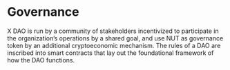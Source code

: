 # Governance

X DAO is run by a community of stakeholders incentivized to participate in the organization’s operations by a shared goal, and use NUT as governance token by an additional cryptoeconomic mechanism. The rules of a DAO are inscribed into smart contracts that lay out the foundational framework of how the DAO functions.
